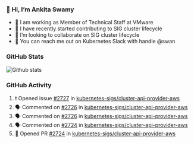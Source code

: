 ### 👋 Hi, I’m Ankita Swamy 

- 💼 I am working as Member of Technical Staff at VMware
- 👀 I have recently started contributing to SIG cluster lifecycle 
- 💞️ I’m looking to collaborate on SIG cluster lifecycle
- 💬 You can reach me out on Kubernetes Slack with handle @swan

### GitHub Stats
![Github stats](https://github-readme-stats.vercel.app/api?username=Ankitasw&count_private=true&show_icons=true&theme=tokyonight)

### GitHub Activity 
<!--START_SECTION:activity-->
1. ❗️ Opened issue [#2727](https://github.com/kubernetes-sigs/cluster-api-provider-aws/issues/2727) in [kubernetes-sigs/cluster-api-provider-aws](https://github.com/kubernetes-sigs/cluster-api-provider-aws)
2. 🗣 Commented on [#2726](https://github.com/kubernetes-sigs/cluster-api-provider-aws/issues/2726) in [kubernetes-sigs/cluster-api-provider-aws](https://github.com/kubernetes-sigs/cluster-api-provider-aws)
3. 🗣 Commented on [#2726](https://github.com/kubernetes-sigs/cluster-api-provider-aws/issues/2726) in [kubernetes-sigs/cluster-api-provider-aws](https://github.com/kubernetes-sigs/cluster-api-provider-aws)
4. 🗣 Commented on [#2724](https://github.com/kubernetes-sigs/cluster-api-provider-aws/issues/2724) in [kubernetes-sigs/cluster-api-provider-aws](https://github.com/kubernetes-sigs/cluster-api-provider-aws)
5. 💪 Opened PR [#2724](https://github.com/kubernetes-sigs/cluster-api-provider-aws/pull/2724) in [kubernetes-sigs/cluster-api-provider-aws](https://github.com/kubernetes-sigs/cluster-api-provider-aws)
<!--END_SECTION:activity-->

